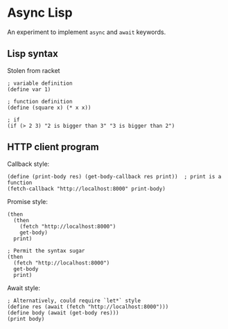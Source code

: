 # Async Lisp

An experiment to implement `async` and `await` keywords.

## Lisp syntax

Stolen from racket

```
; variable definition
(define var 1)

; function definition
(define (square x) (* x x))

; if
(if (> 2 3) "2 is bigger than 3" "3 is bigger than 2")

```


## HTTP client program

Callback style:

```
(define (print-body res) (get-body-callback res print))  ; print is a function
(fetch-callback "http://localhost:8000" print-body)
```

Promise style:

```
(then
  (then
    (fetch "http://localhost:8000")
    get-body)
  print)
  
; Permit the syntax sugar
(then
  (fetch "http://localhost:8000")
  get-body
  print)
```

Await style:

```
; Alternatively, could require `let*` style
(define res (await (fetch "http://localhost:8000")))
(define body (await (get-body res)))
(print body)
```
